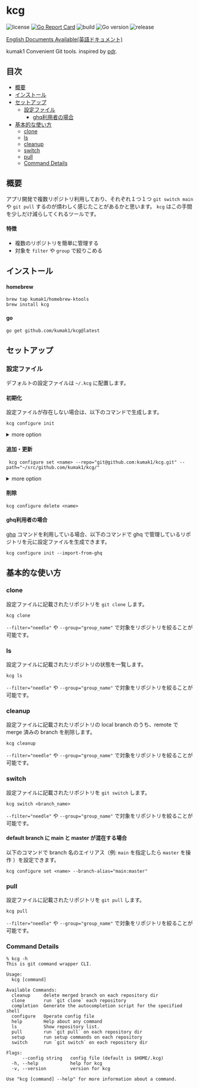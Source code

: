 # kcg

![license](https://img.shields.io/github/license/kumak1/kcg)
[![Go Report Card](https://goreportcard.com/badge/github.com/kumak1/kcg)](https://goreportcard.com/report/github.com/kumak1/kcg)
![build](https://img.shields.io/github/actions/workflow/status/kumak1/kcg/release.yml)
![Go version](https://img.shields.io/github/go-mod/go-version/kumak1/kcg)
![release](https://img.shields.io/github/v/release/kumak1/kcg)

[English Documents Available(英語ドキュメント)](README.md)

kumak1 Convenient Git tools.
inspired by [pdr](https://github.com/pyama86/pdr).

## 目次

- [概要](#概要)
- [インストール](#インストール)
- [セットアップ](#セットアップ)
  - [設定ファイル](#設定ファイル)
    - [ghq利用者の場合](#ghq利用者の場合)
- [基本的な使い方](#基本的な使い方)
  - [clone](#clone)
  - [ls](#ls)
  - [cleanup](#cleanup)
  - [switch](#switch)
  - [pull](#pull)
  - [Command Details](#command-details)

## 概要

アプリ開発で複数リポジトリ利用しており、それぞれ１つ１つ `git switch main` や `git pull` するのが煩わしく感じたことがあるかと思います。 `kcg` はこの手間を少しだけ減らしてくれるツールです。

#### 特徴

- 複数のリポジトリを簡単に管理する
- 対象を `filter` や `group` で絞りこめる

## インストール

#### homebrew

```shell
brew tap kumak1/homebrew-ktools 
brew install kcg
```

#### go

```shell
go get github.com/kumak1/kcg@latest
```

## セットアップ

### 設定ファイル

デフォルトの設定ファイルは `~/.kcg` に配置します。

#### 初期化

設定ファイルが存在しない場合は、以下のコマンドで生成します。

```shell
kcg configure init
```

<details>
<summary>more option</summary>

```shell
kcg configure init -h
Create an empty config file

Usage:
  kcg configure init [flags]

Flags:
  -h, --help                       help for init
      --import-from-ghq ghq list   create from ghq list
      --path string                write config file path

Global Flags:
      --config string   config file (default is $HOME/.kcg)
```
</details>

#### 追加・更新

```shell
 kcg configure set <name> --repo="git@github.com:kumak1/kcg.git" --path="~/src/github.com/kumak1/kcg/"
```

<details>
<summary>more option</summary>

```shell
kcg configure set -h 
Add repository config

Usage:
  kcg configure set <name> [flags]

Flags:
      --branch-alias stringArray   specify like "NAME:VALUE"
      --group stringArray          group
  -h, --help                       help for set
      --path string                local dir
      --repo string                remote repository
      --setup stringArray          setup command

Global Flags:
      --config string   config file (default is $HOME/.kcg)
```

</details>

#### 削除

```shell
kcg configure delete <name>
```

#### ghq利用者の場合

[ghq](https://github.com/x-motemen/ghq) コマンドを利用している場合、以下のコマンドで ghq で管理しているリポジトリを元に設定ファイルを生成できます。

```shell
kcg configure init --import-from-ghq
```

## 基本的な使い方

### clone

設定ファイルに記載されたリポジトリを `git clone` します。

```shell
kcg clone
```

`--filter="needle"` や `--group="group_name"` で対象をリポジトリを絞ることが可能です。

### ls

設定ファイルに記載されたリポジトリの状態を一覧します。

```shell
kcg ls
```

`--filter="needle"` や `--group="group_name"` で対象をリポジトリを絞ることが可能です。

### cleanup

設定ファイルに記載されたリポジトリの local branch のうち、remote で merge 済みの branch を削除します。

```shell
kcg cleanup
```

`--filter="needle"` や `--group="group_name"` で対象をリポジトリを絞ることが可能です。

### switch

設定ファイルに記載されたリポジトリを `git switch` します。

```shell
kcg switch <branch_name>
```

`--filter="needle"` や `--group="group_name"` で対象をリポジトリを絞ることが可能です。

#### default branch に main と master が混在する場合

以下のコマンドで branch 名のエイリアス（例: `main` を指定したら `master` を操作 ）を設定できます。

```shell
kcg configure set <name> --branch-alias="main:master"
```

### pull

設定ファイルに記載されたリポジトリを `git pull` します。

```shell
kcg pull
```

`--filter="needle"` や `--group="group_name"` で対象をリポジトリを絞ることが可能です。

### Command Details

```shell
% kcg -h
This is git command wrapper CLI.

Usage:
  kcg [command]

Available Commands:
  cleanup     delete merged branch on each repository dir
  clone       run `git clone` each repository
  completion  Generate the autocompletion script for the specified shell
  configure   Operate config file
  help        Help about any command
  ls          Show repository list.
  pull        run `git pull` on each repository dir
  setup       run setup commands on each repository
  switch      run `git switch` on each repository dir

Flags:
      --config string   config file (default is $HOME/.kcg)
  -h, --help            help for kcg
  -v, --version         version for kcg

Use "kcg [command] --help" for more information about a command.
```
